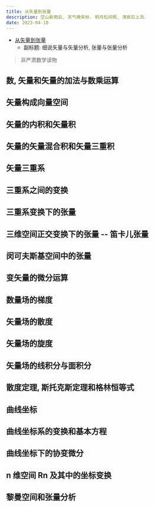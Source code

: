 ```yaml
---
title: 从矢量到张量
description: 空山新雨后, 天气晚来秋. 明月松间照, 清泉石上流.
date: 2023-04-10
---
```


- [从矢量到张量](https://book.douban.com/subject/36000538/)
  - 副标题: 细说矢量与矢量分析, 张量与张量分析

> 非严肃数学读物

## 数, 矢量和矢量的加法与数乘运算

## 矢量构成向量空间

## 矢量的内积和矢量积

## 矢量的矢量混合积和矢量三重积

## 矢量三重系

## 三重系之间的变换

## 三重系变换下的张量

## 三维空间正交变换下的张量 -- 笛卡儿张量

## 闵可夫斯基空间中的张量

## 变矢量的微分运算

## 数量场的梯度

## 矢量场的散度

## 矢量场的旋度

## 矢量场的线积分与面积分

## 散度定理, 斯托克斯定理和格林恒等式

## 曲线坐标

## 曲线坐标系的变换和基本方程

## 曲线坐标下的协变微分

## n 维空间 Rn 及其中的坐标变换

## 黎曼空间和张量分析
